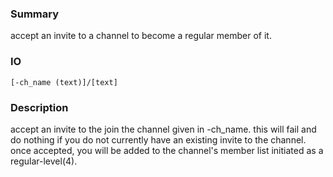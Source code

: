 ### Summary ###

accept an invite to a channel to become a regular member of it.

### IO ###

```[-ch_name (text)]/[text]```

### Description ###

accept an invite to the join the channel given in -ch_name. this will fail and do nothing if you do not currently have an existing invite to the channel. once accepted, you will be added to the channel's member list initiated as a regular-level(4).